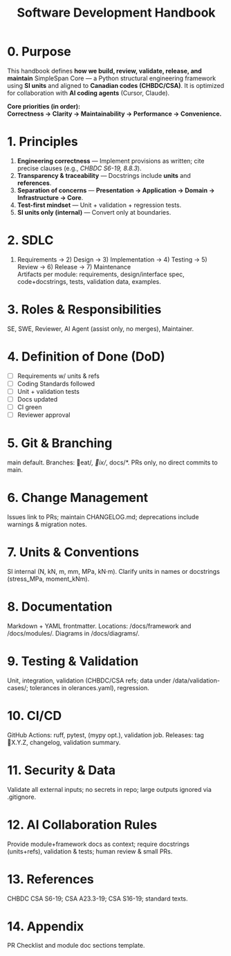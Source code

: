 ﻿---
title: Software Development Handbook
version: 1.0
brand: SimpleSpan Software
repo: simplespan-core
context: framework/governance
audience: structural_engineers, software_engineers, ai_agents
units: SI (metric)
codes: [CHBDC CSA-S6:19, CSA A23.3:19, CSA S16:19]
related:
  - ../1-governance/software-architecture-guide.md
  - ../1-governance/coding-implementation-standards.md
  - ../2-validation/validation-verification-manual.md
---

# 0. Purpose
This handbook defines **how we build, review, validate, release, and maintain** SimpleSpan Core — a Python structural engineering framework using **SI units** and aligned to **Canadian codes (CHBDC/CSA)**. It is optimized for collaboration with **AI coding agents** (Cursor, Claude).

**Core priorities (in order):**  
**Correctness → Clarity → Maintainability → Performance → Convenience.**

# 1. Principles
1. **Engineering correctness** — Implement provisions as written; cite precise clauses (e.g., *CHBDC S6-19, 8.8.3*).  
2. **Transparency & traceability** — Docstrings include **units** and **references**.  
3. **Separation of concerns** — **Presentation → Application → Domain → Infrastructure → Core**.  
4. **Test-first mindset** — Unit + validation + regression tests.  
5. **SI units only (internal)** — Convert only at boundaries.

# 2. SDLC
1) Requirements → 2) Design → 3) Implementation → 4) Testing → 5) Review → 6) Release → 7) Maintenance  
Artifacts per module: requirements, design/interface spec, code+docstrings, tests, validation data, examples.

# 3. Roles & Responsibilities
SE, SWE, Reviewer, AI Agent (assist only, no merges), Maintainer.

# 4. Definition of Done (DoD)
- [ ] Requirements w/ units & refs  
- [ ] Coding Standards followed  
- [ ] Unit + validation tests  
- [ ] Docs updated  
- [ ] CI green  
- [ ] Reviewer approval

# 5. Git & Branching
main default. Branches: eat/*, ix/*, docs/*. PRs only, no direct commits to main.

# 6. Change Management
Issues link to PRs; maintain CHANGELOG.md; deprecations include warnings & migration notes.

# 7. Units & Conventions
SI internal (N, kN, m, mm, MPa, kN·m). Clarify units in names or docstrings (stress_MPa, moment_kNm).

# 8. Documentation
Markdown + YAML frontmatter. Locations: /docs/framework and /docs/modules/<module>. Diagrams in /docs/diagrams/.

# 9. Testing & Validation
Unit, integration, validation (CHBDC/CSA refs; data under /data/validation-cases/; tolerances in 	olerances.yaml), regression.

# 10. CI/CD
GitHub Actions: ruff, pytest, (mypy opt.), validation job. Releases: tag X.Y.Z, changelog, validation summary.

# 11. Security & Data
Validate all external inputs; no secrets in repo; large outputs ignored via .gitignore.

# 12. AI Collaboration Rules
Provide module+framework docs as context; require docstrings (units+refs), validation & tests; human review & small PRs.

# 13. References
CHBDC CSA S6-19; CSA A23.3-19; CSA S16-19; standard texts.

# 14. Appendix
PR Checklist and module doc sections template.
